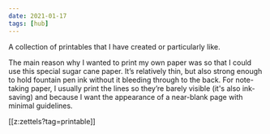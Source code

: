 ```yaml
---
date: 2021-01-17
tags: [hub]
---
```


A collection of printables that I have created or particularly like.

The main reason why I wanted to print my own paper was so that I could use this special sugar cane paper. It’s relatively thin, but also strong enough to hold fountain pen ink without it bleeding through to the back. For note-taking paper, I usually print the lines so they’re barely visible (it's also ink-saving) and because I want the appearance of a near-blank page with minimal guidelines.

[[z:zettels?tag=printable]]
